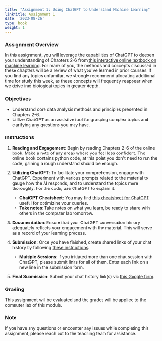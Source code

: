 ```yaml
---
title: "Assignment 1: Using ChatGPT to Understand Machine Learning"
linktitle: Assignment 1
date: '2023-08-26'
type: book
weight: 1
---
```

### Assignment Overview

In this assignment, you will leverage the capabilities of ChatGPT to deepen your understanding of Chapters 2-6 from [this interactive online textbook on machine learning](https://dmol.pub/ml/introduction.html). For many of you, the methods and concepts discussed in these chapters will be a review of what you've learned in prior courses. If you find any topics unfamiliar, we strongly recommend allocating additional time for study this week, as these concepts will frequently reappear when we delve into biological topics in greater depth.

### Objectives
- Understand core data analysis methods and principles presented in Chapters 2-6.
- Utilize ChatGPT as an assistive tool for grasping complex topics and clarifying any questions you may have.
  
### Instructions

1. **Reading and Engagement**: Begin by reading Chapters 2-6 of the online book. Make a note of any areas where you feel less confident. The online book contains python code, at this point you don't need to run the code, gaining a rough understand should be enough.

2. **Utilizing ChatGPT**: To facilitate your comprehension, engage with ChatGPT. Experiment with various prompts related to the material to gauge how the AI responds, and to understand the topics more thoroughly. For the code, use ChatGPT to explain it.
   
   - **ChatGPT Cheatsheet**: You may find [this cheatsheet for ChatGPT](/uploads/ChatGPT-Cheat-Sheet.pdf) useful for optimizing your queries.
   - **Take notes**: Take notes on what you learn, be ready to share with others in the computer lab tomorrow.

3. **Documentation**: Ensure that your ChatGPT conversation history adequately reflects your engagement with the material. This will serve as a record of your learning process.

4. **Submission**: Once you have finished, create shared links of your chat history by following [these instructions](https://help.openai.com/en/articles/7943611-create-a-shared-link).

   - **Multiple Sessions**: If you initiated more than one chat session with ChatGPT, please submit links for all of them. Enter each link on a new line in the submission form.

5. **Final Submission**: Submit your chat history link(s) via [this Google form](https://forms.gle/arapqVSDJFyKMqZb6).

### Grading

This assignment will be evaluated and the grades will be applied to the computer lab of this module.

### Note

If you have any questions or encounter any issues while completing this assignment, please reach out to the teaching team for assistance.
